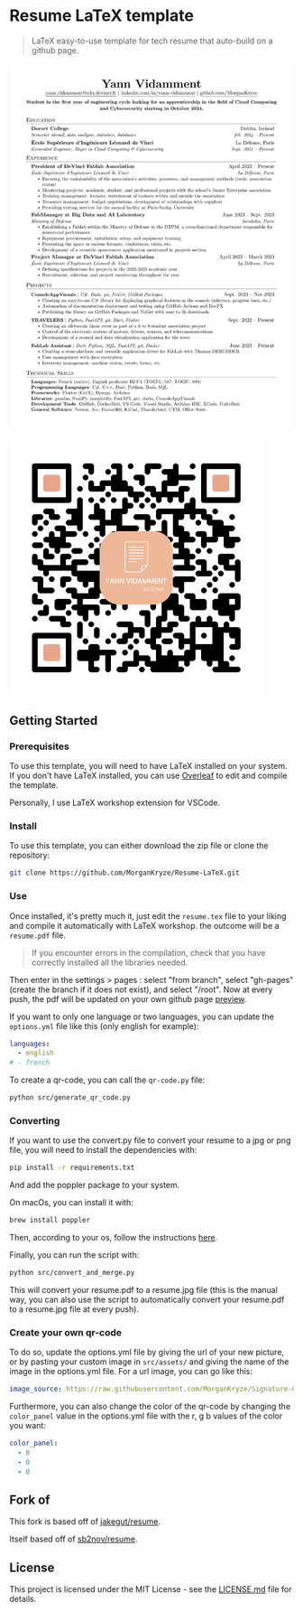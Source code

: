 # Resume LaTeX template

> LaTeX easy-to-use template for tech resume that auto-build on a github page.

![Resume Preview](src/resume-en/resume.jpg)

![Resume Preview](qr-code.png)

## Getting Started

### Prerequisites

To use this template, you will need to have LaTeX installed on your system. If you don't have LaTeX installed, you can use [Overleaf](https://www.overleaf.com/) to edit and compile the template.

Personally, I use LaTeX workshop extension for VSCode.

### Install

To use this template, you can either download the zip file or clone the repository:

```bash
git clone https://github.com/MorganKryze/Resume-LaTeX.git
```

### Use

Once installed, it's pretty much it, just edit the `resume.tex` file to your liking and compile it automatically with LaTeX workshop. the outcome will be a `resume.pdf` file.

> If you encounter errors in the compilation, check that you have correctly installed all the libraries needed.

Then enter in the settings > pages : select "from branch", select "gh-pages" (create the branch if it does not exist), and select "/root". Now at every push, the pdf will be updated on your own github page [preview](https://morgankryze.github.io/Resume-LaTeX/).

If you want to only one language or two languages, you can update the `options.yml` file like this (only english for example):

```yml
languages:
  - english
# - french
```

To create a qr-code, you can call the `qr-code.py` file:

```bash
python src/generate_qr_code.py
```

### Converting

If you want to use the convert.py file to convert your resume to a jpg or png file, you will need to install the dependencies with:

```bash
pip install -r requirements.txt
```

And add the poppler package to your system.

On macOs, you can install it with:

```bash
brew install poppler
```

Then, according to your os, follow the instructions [here](https://pypi.org/project/pdf2image/).

Finally, you can run the script with:

```bash
python src/convert_and_merge.py
```

This will convert your resume.pdf to a resume.jpg file (this is the manual way, you can also use the script to automatically convert your resume.pdf to a resume.jpg file at every push).

### Create your own qr-code

To do so, update the options.yml file by giving the url of your new picture, or by pasting your custom image in `src/assets/` and giving the name of the image in the options.yml file. For a url image, you can go like this:

```yml
image_source: https://raw.githubusercontent.com/MorganKryze/Signature-Generator/main/src/resources/cat.jpg
```

Furthermore, you can also change the color of the qr-code by changing the `color_panel` value in the options.yml file with the r, g b values of the color you want:
  
```yml
color_panel:
  - 0
  - 0
  - 0
```

## Fork of

This fork is based off of [jakegut/resume](https://github.com/jakegut/resume).

Itself based off of [sb2nov/resume](https://github.com/sb2nov/resume/).

## License

This project is licensed under the MIT License - see the [LICENSE.md](LICENSE) file for details.
